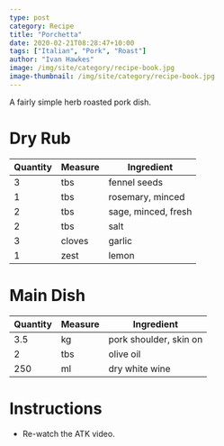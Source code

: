 ```yaml
---
type: post
category: Recipe
title: "Porchetta"
date: 2020-02-21T08:28:47+10:00
tags: ["Italian", "Pork", "Roast"]
author: "Ivan Hawkes"
image: /img/site/category/recipe-book.jpg
image-thumbnail: /img/site/category/recipe-book.jpg
---
```


A fairly simple herb roasted pork dish.
<!--more-->

# Dry Rub

Quantity		| Measure 			| Ingredient
----------------|-------------------|-----------
3 				| tbs				| fennel seeds
1				| tbs				| rosemary, minced
2 				| tbs				| sage, minced, fresh
2				| tbs				| salt
3				| cloves			| garlic
1				| zest				| lemon

# Main Dish

Quantity		| Measure 			| Ingredient
----------------|-------------------|-----------
3.5				| kg				| pork shoulder, skin on
2				| tbs				| olive oil
250				| ml				| dry white wine

# Instructions

* Re-watch the ATK video.